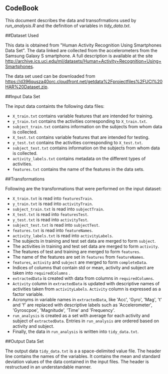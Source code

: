 CodeBook
---------------------------------------------------------------
This document describes the data and transofrmations used by *run_analysis.R* and the definition of variables in *tidy_data.txt*.

##Dataset Used

This data is obtained from "Human Activity Recognition Using Smartphones Data Set". The data linked are collected from the accelerometers from the Samsung Galaxy S smartphone. A full description is available at the site <http://archive.ics.uci.edu/ml/datasets/Human+Activity+Recognition+Using+Smartphones>.

The data set used can be downloaded from <https://d396qusza40orc.cloudfront.net/getdata%2Fprojectfiles%2FUCI%20HAR%20Dataset.zip>. 

##Input Data Set

The input data containts the following data files:

- `X_train.txt` contains variable features that are intended for training.
- `y_train.txt` contains the activities corresponding to `X_train.txt`.
- `subject_train.txt` contains information on the subjects from whom data is collected.
- `X_test.txt` contains variable features that are intended for testing.
- `y_test.txt` contains the activities corresponding to `X_test.txt`.
- `subject_test.txt` contains information on the subjects from whom data is collected.
- `activity_labels.txt` contains metadata on the different types of activities.
- `features.txt` contains the name of the features in the data sets.

##Transformations

Following are the transformations that were performed on the input dataset:

- `X_train.txt` is read into `featuresTrain`.
- `y_train.txt` is read into `activityTrain`.
- `subject_train.txt` is read into `subjectTrain`.
- `X_test.txt` is read into `featuresTest`.
- `y_test.txt` is read into `activityTest`.
- `subject_test.txt` is read into `subjectTest`.
- `features.txt` is read into `featureNames`.
- `activity_labels.txt` is read into `activityLabels`.
- The subjects in training and test set data are merged to form `subject`.
- The activities in training and test set data are merged to form `activity`.
- The features of test and training are merged to form `features`.
- The name of the features are set in `features` from `featureNames`.
- `features`, `activity` and `subject` are merged to form `completeData`.
- Indices of columns that contain std or mean, activity and subject are taken into `requiredColumns` .
- `extractedData` is created with data from columns in `requiredColumns`.
- `Activity` column in `extractedData` is updated with descriptive names of activities taken from `activityLabels`. `Activity` column is expressed as a factor variable.
- Acronyms in variable names in `extractedData`, like 'Acc', 'Gyro', 'Mag', 't' and 'f' are replaced with descriptive labels such as 'Accelerometer', 'Gyroscpoe', 'Magnitude', 'Time' and 'Frequency'.
- `run_analysis` is created as a set with average for each activity and subject of `extractedData`. Entries in `run_analysis` are ordered based on activity and subject.
- Finally, the data in `run_analysis` is written into `tidy_data.txt`.

##Output Data Set

The output data `tidy_data.txt` is a a space-delimited value file. The header line contains the names of the variables. It contains the mean and standard deviation values of the data contained in the input files. The header is restructued in an understandable manner. 
